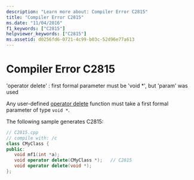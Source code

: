 ```yaml
---
description: "Learn more about: Compiler Error C2815"
title: "Compiler Error C2815"
ms.date: "11/04/2016"
f1_keywords: ["C2815"]
helpviewer_keywords: ["C2815"]
ms.assetid: d0256fd6-0721-4c99-b03c-52d96e77a613
---
```

# Compiler Error C2815

'operator delete' : first formal parameter must be 'void *', but 'param' was used

Any user-defined [operator delete](../../standard-library/new-operators.md#op_delete) function must take a first formal parameter of type `void *`.

The following sample generates C2815:

```cpp
// C2815.cpp
// compile with: /c
class CMyClass {
public:
   void mf1(int *a);
   void operator delete(CMyClass *);   // C2815
   void operator delete(void *);
};
```

